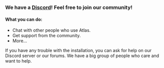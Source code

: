 ### We have a [Discord](https://discord.gg/atlasos)! Feel free to join our community!

#### What you can do:
- Chat with other people who use Atlas.
- Get support from the community.
- More...

If you have any trouble with the installation, you can ask for help on our Discord server or our forums. We have a big group of people who care and want to help.
